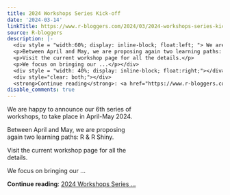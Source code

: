 ```yaml
---
title: 2024 Workshops Series Kick-off
date: '2024-03-14'
linkTitle: https://www.r-bloggers.com/2024/03/2024-workshops-series-kick-off/
source: R-bloggers
description: |-
  <div style = "width:60%; display: inline-block; float:left; "> We are happy to announce our 6th series of workshops, to take place in April-May 2024.</p>
  <p>Between April and May, we are proposing again two learning paths: R &#038; R Shiny.</p>
  <p>Visit the current workshop page for all the details.</p>
  <p>We focus on bringing our ...</p></div>
  <div style = "width: 40%; display: inline-block; float:right;"></div>
  <div style="clear: both;"></div>
  <strong>Continue reading</strong>: <a href="https://www.r-bloggers.com/2024/03/2024-workshops-series-kick-off/">2024 Workshops Series ...
disable_comments: true
---
```

<div style = "width:60%; display: inline-block; float:left; "> We are happy to announce our 6th series of workshops, to take place in April-May 2024.</p>
<p>Between April and May, we are proposing again two learning paths: R &#038; R Shiny.</p>
<p>Visit the current workshop page for all the details.</p>
<p>We focus on bringing our ...</p></div>
<div style = "width: 40%; display: inline-block; float:right;"></div>
<div style="clear: both;"></div>
<strong>Continue reading</strong>: <a href="https://www.r-bloggers.com/2024/03/2024-workshops-series-kick-off/">2024 Workshops Series ...